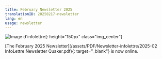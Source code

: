 ```yaml
---
title: February Newsletter 2025
translationID: 20250217-newsletter
lang: en
usage: newsletter
---
```

![Image d'infolettre](/assets/images/email-icon.avif){: height="150px" class="img_center"}

[The February 2025 Newsletter](/assets/PDF/Newsletter-infolettre/2025-02 InfoLettre Newsletter Quaker.pdf){: target="_blank"} is now online.

